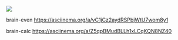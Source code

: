 <a href="https://codeclimate.com/github/yanpetrenko/python-project-49/maintainability"><img src="https://api.codeclimate.com/v1/badges/ba1a5d38fdf6956ad756/maintainability" /></a>

brain-even https://asciinema.org/a/vC1jCz2aydRSPbjWtU7wom8y1

brain-calc https://asciinema.org/a/Z5qpBMudBLLh1xLCqKQN8NZ40
